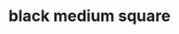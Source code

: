 ---
layout: smileys&emotion
title: black medium square
emoji: black_medium_square
permalink: ◼.html
image: assets/img/3moji/black_medium_square.png
---